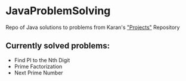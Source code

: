# JavaProblemSolving
Repo of Java solutions to problems from Karan's ["Projects"](https://github.com/karan/Projects) Repository

## Currently solved problems:
- Find PI to the Nth Digit
- Prime Factorization
- Next Prime Number
